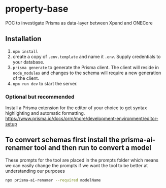 # property-base

POC to investigate Prisma as data-layer between Xpand and ONECore

## Installation

1. `npm install`
2. create a copy of `.env.template` and name it `.env`. Supply credentials to your database.
3. `prisma generate` to generate the Prisma client. The client will reside in `node_modules` and changes to the schema will require a new generation of the client.
4. `npm run dev` to start the server.

### Optional but recommended

Install a Prisma extension for the editor of your choice to get syntax highlighting and automatic formatting. https://www.prisma.io/docs/orm/more/development-environment/editor-setup

## To convert schemas first install the prisma-ai-renamer tool and then run to convert a model

These prompts for the tool are placed in the prompts folder which means we can easily change the prompts if we want the tool to be better at understanding our purposes

```bash
npx prisma-ai-renamer --required modelName
```

